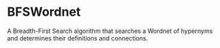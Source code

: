 # BFSWordnet
A Breadth-First Search algorithm that searches a Wordnet of hypernyms and determines their definitions and connections.

